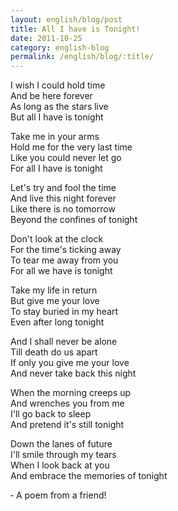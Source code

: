 ```yaml
---
layout: english/blog/post
title: All I have is Tonight!
date: 2011-10-25
category: english-blog
permalink: /english/blog/:title/
---
```


I wish I could hold time <br/>
And be here forever <br/>
As long as the stars live <br/>
But all I have is tonight

Take me in your arms <br/>
Hold me for the very last time <br/>
Like you could never let go <br/>
For all I have is tonight

Let's try and fool the time <br/>
And live this night forever <br/>
Like there is no tomorrow <br/>
Beyond the confines of tonight

Don't look at the clock <br/>
For the time's ticking away <br/>
To tear me away from you <br/>
For all we have is tonight

Take my life in return <br/>
But give me your love <br/>
To stay buried in my heart <br/>
Even after long tonight

And I shall never be alone <br/>
Till death do us apart <br/>
If only you give me your love <br/>
And never take back this night

When the morning creeps up <br/>
And wrenches you from me <br/>
I'll go back to sleep <br/>
And pretend it's still tonight

Down the lanes of future <br/>
I'll smile through my tears <br/>
When I look back at you <br/>
And embrace the memories of tonight

&#x2010; A poem from a friend!
